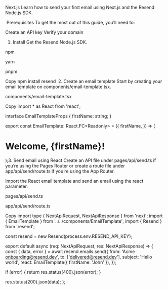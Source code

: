 Next.js
Learn how to send your first email using Next.js and the Resend Node.js SDK.

​
Prerequisites
To get the most out of this guide, you’ll need to:

Create an API key
Verify your domain
​
1. Install
Get the Resend Node.js SDK.


npm

yarn

pnpm

Copy
npm install resend
​
2. Create an email template
Start by creating your email template on components/email-template.tsx.

components/email-template.tsx

Copy
import * as React from 'react';

interface EmailTemplateProps {
  firstName: string;
}

export const EmailTemplate: React.FC<Readonly<EmailTemplateProps>> = ({
  firstName,
}) => (
  <div>
    <h1>Welcome, {firstName}!</h1>
  </div>
);
​
3. Send email using React
Create an API file under pages/api/send.ts if you’re using the Pages Router or create a route file under app/api/send/route.ts if you’re using the App Router.

Import the React email template and send an email using the react parameter.


pages/api/send.ts

app/api/send/route.ts

Copy
import type { NextApiRequest, NextApiResponse } from 'next';
import { EmailTemplate } from '../../components/EmailTemplate';
import { Resend } from 'resend';

const resend = new Resend(process.env.RESEND_API_KEY);

export default async (req: NextApiRequest, res: NextApiResponse) => {
  const { data, error } = await resend.emails.send({
    from: 'Acme <onboarding@resend.dev>',
    to: ['delivered@resend.dev'],
    subject: 'Hello world',
    react: EmailTemplate({ firstName: 'John' }),
  });

  if (error) {
    return res.status(400).json(error);
  }

  res.status(200).json(data);
};
